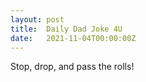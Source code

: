 ```yaml
---
layout: post
title:  Daily Dad Joke 4U
date:   2021-11-04T00:00:00Z
---
```

Stop, drop, and pass the rolls!
